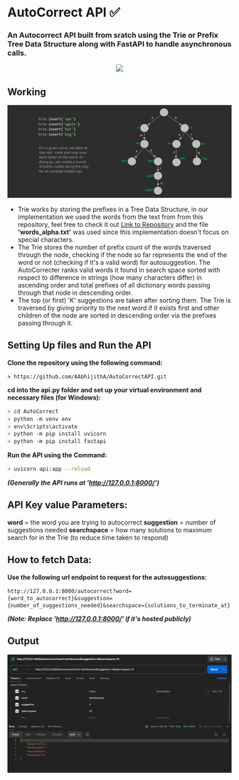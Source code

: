# AutoCorrect API ✅
### An Autocorrect API built from sratch using the Trie or Prefix Tree Data Structure along with FastAPI to handle asynchronous calls.

<div align='center'>
 <img src="https://skillicons.dev/icons?i=py,fastapi"></img>
</div>

## Working 
![](Trie.jpg)
* Trie works by storing the prefixes in a Tree Data Structure, in our implementation we used the words from the text from from this repository, feel free to check it out [Link to Repository](https://github.com/dwyl/english-words/tree/master) and the file **'words_alpha.txt'** was used since this implementation doesn't focus on special characters.
* The Trie stores the number of prefix count of the words traversed through the node, checking if the node so far represents the end of the word or not (checking if it's a valid word) for autosuggestion. The AutoCorrecter ranks valid words it found in search space sorted with respect to difference in strings (how many characters differ) in ascending order and total prefixes of all dictionary words passing through that node in descending order.
* The top (or first) 'K' suggestions are taken after sorting them. The Trie is traversed by giving priority to the next word if it exists first and other children of the node are sorted in descending order via the prefixes passing through it.

## Setting Up files and Run the API
**Clone the repository using the following command:**
```
> https://github.com/AAbhijithA/AutoCorrectAPI.git
```
**cd into the api.py folder and set up your virtual environment and necessary files (for Windows):**
```bash
> cd AutoCorrect
> python -m venv env
> env\Scripts\activate
> python -m pip install uvicorn
> python -m pip install fastapi
```
**Run the API using the Command:**
```bash
> uvicorn api:app --reload
```
***(Generally the API runs at 'http://127.0.0.1:8000/')***

## API Key value Parameters:

**word** = the word you are trying to autocorrect
**suggestion** = number of suggestions needed
**searchspace** = how many solutions to maximum search for in the Trie (to reduce time taken to respond)

## How to fetch Data:

**Use the following url endpoint to request for the autosuggestions:**
```
http://127.0.0.1:8000/autocorrect?word={word_to_autocorrect}&suggestion={number_of_suggestions_needed}&searchspace={solutions_to_terminate_at}
```
***(Note: Replace 'http://127.0.0.1:8000/' if it's hosted publicly)***

## Output
![](PostMan_OP.png)



